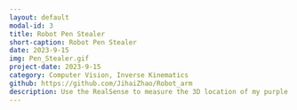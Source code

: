 ```yaml
---
layout: default
modal-id: 3
title: Robot Pen Stealer
short-caption: Robot Pen Stealer
date: 2023-9-15
img: Pen_Stealer.gif
project-date: 2023-9-15
category: Computer Vision, Inverse Kinematics
github: https://github.com/JihaiZhao/Robot_arm
description: Use the RealSense to measure the 3D location of my purple pen. I use the interbotix_xs_toolbox to control the robot. Last get the robot capturing the pen.
---
```

